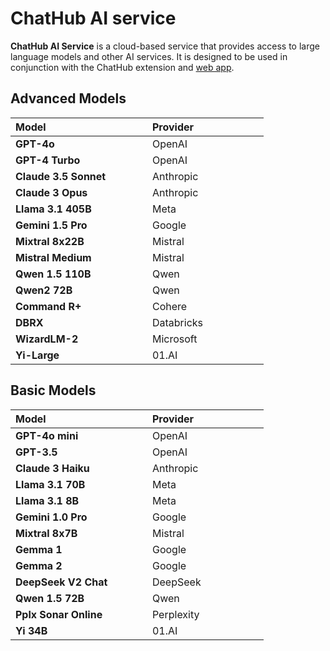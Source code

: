 # ChatHub AI service

**ChatHub AI Service** is a cloud-based service that provides access to large language models and other AI services. It is designed to be used in conjunction with the ChatHub extension and [web app](https://app.chathub.gg/?utm_source=doc).

## Advanced Models

| **Model** <img width=150 /> | **Provider** <img width=100 /> |
| --- | --- |
| **GPT-4o** | OpenAI |
| **GPT-4 Turbo** | OpenAI |
| **Claude 3.5 Sonnet** | Anthropic |
| **Claude 3 Opus** | Anthropic |
| **Llama 3.1 405B** | Meta |
| **Gemini 1.5 Pro** | Google |
| **Mixtral 8x22B** | Mistral |
| **Mistral Medium** | Mistral |
| **Qwen 1.5 110B** | Qwen |
| **Qwen2 72B** | Qwen |
| **Command R+** | Cohere |
| **DBRX** | Databricks |
| **WizardLM-2** | Microsoft |
| **Yi-Large** | 01.AI |

## Basic Models

| **Model** <img width=150 /> | **Provider** <img width=100 /> |
| --- | --- |
| **GPT-4o mini** | OpenAI |
| **GPT-3.5** | OpenAI |
| **Claude 3 Haiku** | Anthropic |
| **Llama 3.1 70B** | Meta |
| **Llama 3.1 8B** | Meta |
| **Gemini 1.0 Pro** | Google |
| **Mixtral 8x7B** | Mistral |
| **Gemma 1** | Google |
| **Gemma 2** | Google |
| **DeepSeek V2 Chat** | DeepSeek |
| **Qwen 1.5 72B** | Qwen |
| **Pplx Sonar Online** | Perplexity |
| **Yi 34B** | 01.AI |
